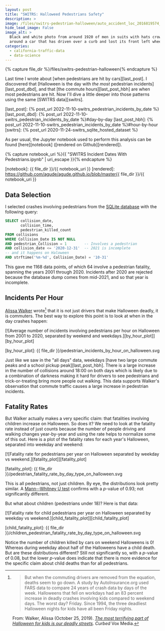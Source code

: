 ```yaml
---
layout: post
title: "SWITRS: Halloweed Pedestrians Safety"
description: >
image: /files/switrs-pedestrian-halloween/auto_accident_loc_2016819574_1920.jpg
hide_lead_image: False
image_alt: >
  Black and white photo from around 1920 of men in suits with hats crowded
  around a car that has driven over a curb and lost its front left wheel.
categories: 
  - california-traffic-data 
  - data-science
---
```


{% capture file_dir %}/files/switrs-pedestrian-halloween{% endcapture %}

Last time I wrote about [when pedestrians are hit by cars][last_post]. I
discovered that [Halloween is the day with _the most_ pedestrian
incidents][last_post_dbd], and that [the commute hours][last_post_hbh] are
when most pedestrians are hit. Now I'll dive a little deeper into those
patterns using the same [SWITRS data][switrs].

[last_post]: {% post_url 2022-11-10-switrs_pedestrian_incidents_by_date %}
[last_post_dbd]: {% post_url 2022-11-10-switrs_pedestrian_incidents_by_date %}#day-by-day
[last_post_hbh]: {% post_url 2022-11-10-switrs_pedestrian_incidents_by_date %}#hour-by-hour
[switrs]: {% post_url 2020-11-24-switrs_sqlite_hosted_dataset %}

As per usual, the Jupyter notebook used to perform this analysis can be found
[here][notebook] ([rendered on Github][rendered]).

{% capture notebook_uri %}{{ "SWITRS Incident Dates With Pedestrians.ipynb" | uri_escape }}{% endcapture %} 

[notebook]: {{ file_dir }}/{{ notebook_uri }}
[rendered]: https://github.com/agude/agude.github.io/blob/master{{ file_dir }}/{{ notebook_uri }}

## Data Selection 

I selected crashes involving pedestrians from the [SQLite database][s2s] with
the following query:

[s2s]: https://github.com/agude/SWITRS-to-SQLite

```sql
SELECT collision_date,
       collision_time,
       pedestrian_killed_count
FROM collisions
WHERE Collision_Date IS NOT NULL
AND pedestrian_Collision = 1        -- Involves a pedestrian
AND collision_date <= '2020-12-31'  -- 2021 is incomplete
-- and it happens on Haloween
AND strftime('%m-%d', Collision_Date) = '10-31'
```

This gave me 1168 data points, of which 64 involve a pedestrian fatality,
spanning the years 2001 through 2020\. Incidents after 2020 are rejected
because the database dump comes from mid-2021, and so that year is incomplete.

## Incidents Per Hour

[Alissa Walker][aw_curbed] wrote[^aw_quote] that it is not just drivers that make
Halloween deadly, it is commuters. The best way to explore this point is to
look at when in the day crashes happen:

[aw_curbed]: https://archive.curbed.com/2019/10/25/20927701/halloween-safety-pedestrian-deaths-kids

[^aw_quote]:
    > But when the commuting drivers are removed from the equation, deaths
    > seem to go down. A study by AutoInsurance.org used FARS data to compare
    > 24 years of crash data by days of the week. Halloweens that fell on
    > workdays had an 83 percent increase in deadly crashes involving kids
    > compared to weekend days. The worst day? Friday. Since 1994, the three
    > deadliest Halloween nights for kids have all been Friday nights.

    From: Walker, Alissa (October 25, 2019). [_The most terrifying part of
    Halloween for kids is our deadly streets_][aw_curbed]. _Curbed_ Vox Media.

[![Average number of incidents involving pedestrians per hour on Halloween
from 2001 to 2020, separated by weekend and
weekdays.][by_hour_plot]][by_hour_plot]

[by_hour_plot]: {{ file_dir }}/pedestrian_incidents_by_hour_on_halloween.svg

Just like we saw in the "all days" data, weekdays [have two large commute
peaks and a school pickup peak][last_post_hbh]. There is a large increase in
the number of collisions around 18:00 on both days which is likely due to a
combination of darkness making it hard for drivers to see pedestrians and
trick-or-treating bring more people out walking. This data supports Walker's
observation that commute traffic causes a large increase in pedestrian
incidents.

## Fatality Rates

But Walker actually makes a very specific claim: that fatalities involving
children increase on Halloween. So does it? We need to look at the fatality
rate instead of just counts because the number of people driving and walking
changes year-by-year and using the rate helps to normalize some of this out.
Here is a plot of the fatality rates for each year's Halloween, separated into
weekday and weekend:

[![Fatality rate for pedestrians per year on Halloween separated by weekday vs
weekend.][fatality_plot]][fatality_plot]

[fatality_plot]: {{ file_dir }}/pedestrian_fatality_rate_by_day_type_on_halloween.svg

This is all pedestrians, not just children. By eye, the distributions look
pretty similar. A [Mann--Whitney U test][mwut] confirms with a _p_-value of
0.93; not significantly different.

But what about children (pedestrians under 18)? Here is that data:

[mwut]: https://en.wikipedia.org/wiki/Mann%E2%80%93Whitney_U_test

[![Fatality rate for child pedestrians per year on Halloween separated by
weekday vs weekend.][child_fatality_plot]][child_fatality_plot]

[child_fatality_plot]: {{ file_dir }}/children_pedestrian_fatality_rate_by_day_type_on_halloween.svg

Notice the number of children killed by cars on weekend Halloweens is 0!
Whereas during weekday about half of the Halloweens have a child death. But
are these distributions different? Still not significantly so, with a
_p_-value of 0.08, but the lower _p_-value does indicate that there is more
evidence for the specific claim about child deaths than for all pedestrians.
